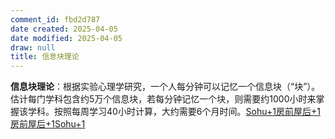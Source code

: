 ```yaml
---
comment_id: fbd2d787
date created: 2025-04-05
date modified: 2025-04-05
draw: null
title: 信息块理论
---
```

**信息块理论**：​根据实验心理学研究，一个人每分钟可以记忆一个信息块（“块”）。​估计每门学科包含约5万个信息块，若每分钟记忆一个块，则需要约1000小时来掌握该学科。​按照每周学习40小时计算，大约需要6个月时间。​[Sohu+1房前屋后+1](https://www.sohu.com/a/739905356_176210?utm_source=chatgpt.com)[房前屋后+1Sohu+1](https://blog.samnir.com/p/learning-simon/?utm_source=chatgpt.com)
